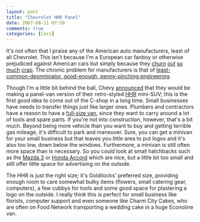 ```yaml
---
layout: post
title: "Chevrolet HHR Panel"
date: 2007-08-11 07:59
comments: true
categories: [Cars]
---
```

It's not often that I praise any of the American auto manufacturers, least of all Chevrolet.  This isn't because I'm a European car fanboy or otherwise prejudiced against American cars but simply because they [churn](http://en.wikipedia.org/wiki/Ford_Five_Hundred) [out](http://en.wikipedia.org/wiki/Chevrolet_Impala) [so](http://en.wikipedia.org/wiki/Pontiac_Aztek) [much](http://en.wikipedia.org/wiki/Dodge_Neon) [crap](http://en.wikipedia.org/wiki/Oldsmobile).  The chronic problem for manufacturers is that of  [least-common-deonminator, good-enough, penny-pinching engineering](http://www.codinghorror.com/blog/archives/000321.html).

Though I'm a little bit behind the ball, Chevy [announced](http://www.autoblog.com/2006/10/06/chevy-introduces-hhr-panel/) that they would be making a panel-van version of their retro-styled [HHR](http://en.wikipedia.org/wiki/Chevrolet_HHR) mini-SUV; this is the first good idea to come out of the C-shop in a long time.  Small businesses have needs to transfer things just like larger ones.  Plumbers and contractors have a reason to have a [full-size van](http://en.wikipedia.org/wiki/Ford_Econoline), since they want to carry around a lot of tools and spare parts.  If you're not into construction, however, that's a bit much.  Beyond being more vehicle than you want to buy and getting terrible gas mileage, it's difficult to park and maneuver.  Sure, you can get a minivan for your small business but that leaves you little area to put logos and it's also too low, down below the windows.  Furthermore, a minivan is still often more space than is necessary.  So you could look at small hatchbacks such as the [Mazda 3]() or [Honda Accord](http://en.wikipedia.org/wiki/Honda_Accord) which are nice, but a little bit too small and still offer little space for advertising on the outside.

The HHR is just the right size; it's Goldilocks' preferred size, providing enough room to care somewhat bulky items (flowers, small catering gear, computers), a few cubbys for tools and some good space for plastering a logo on the outside.  I really think this is perfect for small business like florists, computer support and even someone like Charm City Cakes, who are often on Food Network transporting a wedding cake in a huge Econoline van.
